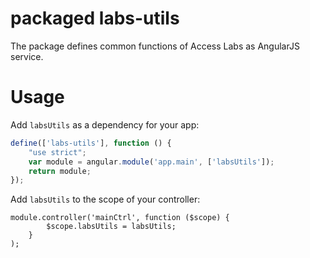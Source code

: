 # packaged labs-utils

The package defines common functions of Access Labs as AngularJS service.
# Usage

Add `labsUtils` as a dependency for your app:

```javascript
define(['labs-utils'], function () {
    "use strict";
    var module = angular.module('app.main', ['labsUtils']);
    return module;
});
```
Add `labsUtils` to the scope of your controller:
```
module.controller('mainCtrl', function ($scope) {
        $scope.labsUtils = labsUtils;
    }
);
```

